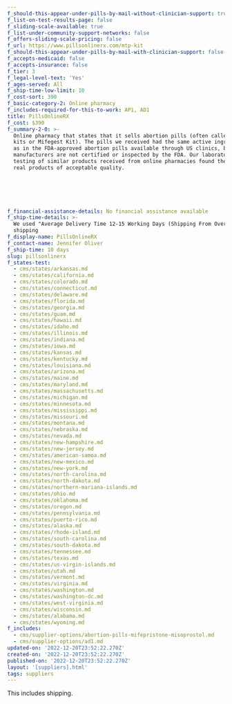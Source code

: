 ```yaml
---
f_should-this-appear-under-pills-by-mail-without-clinician-support: true
f_list-on-test-results-page: false
f_sliding-scale-available: true
f_list-under-community-support-networks: false
f_offers-sliding-scale-pricing: false
f_url: https://www.pillsonlinerx.com/mtp-kit
f_should-this-appear-under-pills-by-mail-with-clinician-support: false
f_accepts-medicaid: false
f_accepts-insurance: false
f_tier: 3
f_legal-level-text: 'Yes'
f_ages-served: All
f_ship-time-low-limit: 10
f_cost-sort: 390
f_basic-category-2: Online pharmacy
f_includes-required-for-this-to-work: AP1, AD1
title: PillsOnlineRX
f_cost: $390
f_summary-2-0: >-
  Online pharmacy that states that it sells abortion pills (often called MTP
  kits or Mifegest Kit). The pills we received had the same active ingredients
  as in the FDA-approved abortion pills available through US clinics, but the
  manufacturers are not certified or inspected by the FDA. Our laboratory
  testing of similar products received from online pharmacies found them to be
  real products of acceptable quality.


  ‍


  ‍
f_financial-assistance-details: No financial assistance available
f_ship-time-details: >-
  We used "Average Delivery Time 12-15 Working Days (Shipping From Overseas)"
  shipping
f_display-name: PillsOnlineRX
f_contact-name: Jennifer Oliver
f_ship-time: 10 days
slug: pillsonlinerx
f_states-test:
  - cms/states/arkansas.md
  - cms/states/california.md
  - cms/states/colorado.md
  - cms/states/connecticut.md
  - cms/states/delaware.md
  - cms/states/florida.md
  - cms/states/georgia.md
  - cms/states/guam.md
  - cms/states/hawaii.md
  - cms/states/idaho.md
  - cms/states/illinois.md
  - cms/states/indiana.md
  - cms/states/iowa.md
  - cms/states/kansas.md
  - cms/states/kentucky.md
  - cms/states/louisiana.md
  - cms/states/arizona.md
  - cms/states/maine.md
  - cms/states/maryland.md
  - cms/states/massachusetts.md
  - cms/states/michigan.md
  - cms/states/minnesota.md
  - cms/states/mississippi.md
  - cms/states/missouri.md
  - cms/states/montana.md
  - cms/states/nebraska.md
  - cms/states/nevada.md
  - cms/states/new-hampshire.md
  - cms/states/new-jersey.md
  - cms/states/american-samoa.md
  - cms/states/new-mexico.md
  - cms/states/new-york.md
  - cms/states/north-carolina.md
  - cms/states/north-dakota.md
  - cms/states/northern-mariana-islands.md
  - cms/states/ohio.md
  - cms/states/oklahoma.md
  - cms/states/oregon.md
  - cms/states/pennsylvania.md
  - cms/states/puerto-rico.md
  - cms/states/alaska.md
  - cms/states/rhode-island.md
  - cms/states/south-carolina.md
  - cms/states/south-dakota.md
  - cms/states/tennessee.md
  - cms/states/texas.md
  - cms/states/us-virgin-islands.md
  - cms/states/utah.md
  - cms/states/vermont.md
  - cms/states/virginia.md
  - cms/states/washington.md
  - cms/states/washington-dc.md
  - cms/states/west-virginia.md
  - cms/states/wisconsin.md
  - cms/states/alabama.md
  - cms/states/wyoming.md
f_includes:
  - cms/supplier-options/abortion-pills-mifepristone-misoprostol.md
  - cms/supplier-options/ad1.md
updated-on: '2022-12-20T23:52:22.270Z'
created-on: '2022-12-20T23:52:22.270Z'
published-on: '2022-12-20T23:52:22.270Z'
layout: '[suppliers].html'
tags: suppliers
---
```


This includes shipping.
